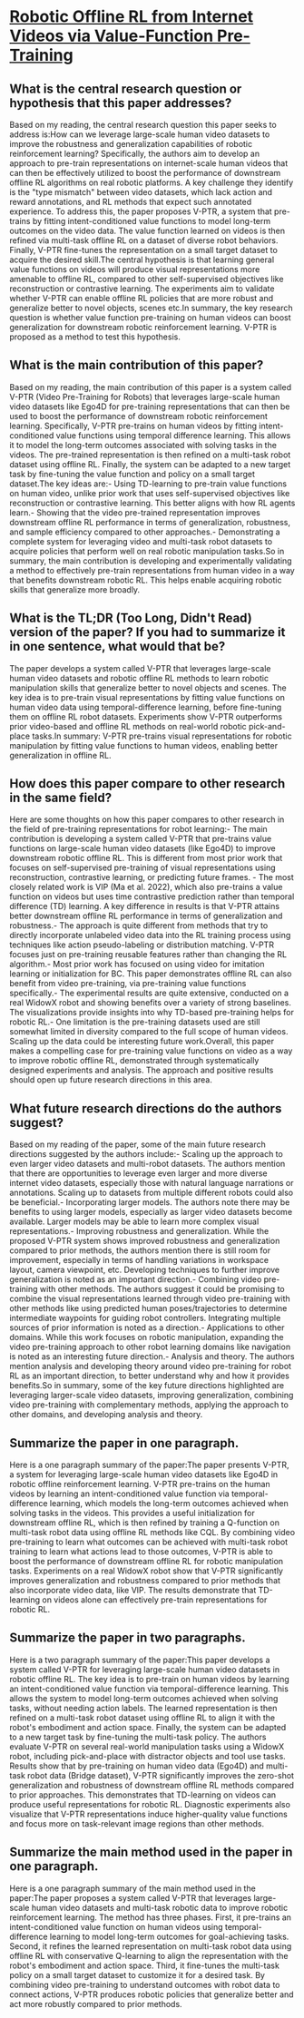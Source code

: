 # [Robotic Offline RL from Internet Videos via Value-Function Pre-Training](https://arxiv.org/abs/2309.13041)

## What is the central research question or hypothesis that this paper addresses?

Based on my reading, the central research question this paper seeks to address is:How can we leverage large-scale human video datasets to improve the robustness and generalization capabilities of robotic reinforcement learning? Specifically, the authors aim to develop an approach to pre-train representations on internet-scale human videos that can then be effectively utilized to boost the performance of downstream offline RL algorithms on real robotic platforms. A key challenge they identify is the "type mismatch" between video datasets, which lack action and reward annotations, and RL methods that expect such annotated experience. To address this, the paper proposes V-PTR, a system that pre-trains by fitting intent-conditioned value functions to model long-term outcomes on the video data. The value function learned on videos is then refined via multi-task offline RL on a dataset of diverse robot behaviors. Finally, V-PTR fine-tunes the representation on a small target dataset to acquire the desired skill.The central hypothesis is that learning general value functions on videos will produce visual representations more amenable to offline RL, compared to other self-supervised objectives like reconstruction or contrastive learning. The experiments aim to validate whether V-PTR can enable offline RL policies that are more robust and generalize better to novel objects, scenes etc.In summary, the key research question is whether value function pre-training on human videos can boost generalization for downstream robotic reinforcement learning. V-PTR is proposed as a method to test this hypothesis.


## What is the main contribution of this paper?

Based on my reading, the main contribution of this paper is a system called V-PTR (Video Pre-Training for Robots) that leverages large-scale human video datasets like Ego4D for pre-training representations that can then be used to boost the performance of downstream robotic reinforcement learning. Specifically, V-PTR pre-trains on human videos by fitting intent-conditioned value functions using temporal difference learning. This allows it to model the long-term outcomes associated with solving tasks in the videos. The pre-trained representation is then refined on a multi-task robot dataset using offline RL. Finally, the system can be adapted to a new target task by fine-tuning the value function and policy on a small target dataset.The key ideas are:- Using TD-learning to pre-train value functions on human video, unlike prior work that uses self-supervised objectives like reconstruction or contrastive learning. This better aligns with how RL agents learn.- Showing that the video pre-trained representation improves downstream offline RL performance in terms of generalization, robustness, and sample efficiency compared to other approaches.- Demonstrating a complete system for leveraging video and multi-task robot datasets to acquire policies that perform well on real robotic manipulation tasks.So in summary, the main contribution is developing and experimentally validating a method to effectively pre-train representations from human video in a way that benefits downstream robotic RL. This helps enable acquiring robotic skills that generalize more broadly.


## What is the TL;DR (Too Long, Didn't Read) version of the paper? If you had to summarize it in one sentence, what would that be?

The paper develops a system called V-PTR that leverages large-scale human video datasets and robotic offline RL methods to learn robotic manipulation skills that generalize better to novel objects and scenes. The key idea is to pre-train visual representations by fitting value functions on human video data using temporal-difference learning, before fine-tuning them on offline RL robot datasets. Experiments show V-PTR outperforms prior video-based and offline RL methods on real-world robotic pick-and-place tasks.In summary: V-PTR pre-trains visual representations for robotic manipulation by fitting value functions to human videos, enabling better generalization in offline RL.


## How does this paper compare to other research in the same field?

Here are some thoughts on how this paper compares to other research in the field of pre-training representations for robot learning:- The main contribution is developing a system called V-PTR that pre-trains value functions on large-scale human video datasets (like Ego4D) to improve downstream robotic offline RL. This is different from most prior work that focuses on self-supervised pre-training of visual representations using reconstruction, contrastive learning, or predicting future frames. - The most closely related work is VIP (Ma et al. 2022), which also pre-trains a value function on videos but uses time contrastive prediction rather than temporal difference (TD) learning. A key difference in results is that V-PTR attains better downstream offline RL performance in terms of generalization and robustness.- The approach is quite different from methods that try to directly incorporate unlabeled video data into the RL training process using techniques like action pseudo-labeling or distribution matching. V-PTR focuses just on pre-training reusable features rather than changing the RL algorithm.- Most prior work has focused on using video for imitation learning or initialization for BC. This paper demonstrates offline RL can also benefit from video pre-training, via pre-training value functions specifically.- The experimental results are quite extensive, conducted on a real WidowX robot and showing benefits over a variety of strong baselines. The visualizations provide insights into why TD-based pre-training helps for robotic RL.- One limitation is the pre-training datasets used are still somewhat limited in diversity compared to the full scope of human videos. Scaling up the data could be interesting future work.Overall, this paper makes a compelling case for pre-training value functions on video as a way to improve robotic offline RL, demonstrated through systematically designed experiments and analysis. The approach and positive results should open up future research directions in this area.


## What future research directions do the authors suggest?

Based on my reading of the paper, some of the main future research directions suggested by the authors include:- Scaling up the approach to even larger video datasets and multi-robot datasets. The authors mention that there are opportunities to leverage even larger and more diverse internet video datasets, especially those with natural language narrations or annotations. Scaling up to datasets from multiple different robots could also be beneficial.- Incorporating larger models. The authors note there may be benefits to using larger models, especially as larger video datasets become available. Larger models may be able to learn more complex visual representations.- Improving robustness and generalization. While the proposed V-PTR system shows improved robustness and generalization compared to prior methods, the authors mention there is still room for improvement, especially in terms of handling variations in workspace layout, camera viewpoint, etc. Developing techniques to further improve generalization is noted as an important direction.- Combining video pre-training with other methods. The authors suggest it could be promising to combine the visual representations learned through video pre-training with other methods like using predicted human poses/trajectories to determine intermediate waypoints for guiding robot controllers. Integrating multiple sources of prior information is noted as a direction.- Applications to other domains. While this work focuses on robotic manipulation, expanding the video pre-training approach to other robot learning domains like navigation is noted as an interesting future direction.- Analysis and theory. The authors mention analysis and developing theory around video pre-training for robot RL as an important direction, to better understand why and how it provides benefits.So in summary, some of the key future directions highlighted are leveraging larger-scale video datasets, improving generalization, combining video pre-training with complementary methods, applying the approach to other domains, and developing analysis and theory.


## Summarize the paper in one paragraph.

Here is a one paragraph summary of the paper:The paper presents V-PTR, a system for leveraging large-scale human video datasets like Ego4D in robotic offline reinforcement learning. V-PTR pre-trains on the human videos by learning an intent-conditioned value function via temporal-difference learning, which models the long-term outcomes achieved when solving tasks in the videos. This provides a useful initialization for downstream offline RL, which is then refined by training a Q-function on multi-task robot data using offline RL methods like CQL. By combining video pre-training to learn what outcomes can be achieved with multi-task robot training to learn what actions lead to those outcomes, V-PTR is able to boost the performance of downstream offline RL for robotic manipulation tasks. Experiments on a real WidowX robot show that V-PTR significantly improves generalization and robustness compared to prior methods that also incorporate video data, like VIP. The results demonstrate that TD-learning on videos alone can effectively pre-train representations for robotic RL.


## Summarize the paper in two paragraphs.

Here is a two paragraph summary of the paper:This paper develops a system called V-PTR for leveraging large-scale human video datasets in robotic offline RL. The key idea is to pre-train on human videos by learning an intent-conditioned value function via temporal-difference learning. This allows the system to model long-term outcomes achieved when solving tasks, without needing action labels. The learned representation is then refined on a multi-task robot dataset using offline RL to align it with the robot's embodiment and action space. Finally, the system can be adapted to a new target task by fine-tuning the multi-task policy. The authors evaluate V-PTR on several real-world manipulation tasks using a WidowX robot, including pick-and-place with distractor objects and tool use tasks. Results show that by pre-training on human video data (Ego4D) and multi-task robot data (Bridge dataset), V-PTR significantly improves the zero-shot generalization and robustness of downstream offline RL methods compared to prior approaches. This demonstrates that TD-learning on videos can produce useful representations for robotic RL. Diagnostic experiments also visualize that V-PTR representations induce higher-quality value functions and focus more on task-relevant image regions than other methods.


## Summarize the main method used in the paper in one paragraph.

Here is a one paragraph summary of the main method used in the paper:The paper proposes a system called V-PTR that leverages large-scale human video datasets and multi-task robotic data to improve robotic reinforcement learning. The method has three phases. First, it pre-trains an intent-conditioned value function on human videos using temporal-difference learning to model long-term outcomes for goal-achieving tasks. Second, it refines the learned representation on multi-task robot data using offline RL with conservative Q-learning to align the representation with the robot's embodiment and action space. Third, it fine-tunes the multi-task policy on a small target dataset to customize it for a desired task. By combining video pre-training to understand outcomes with robot data to connect actions, V-PTR produces robotic policies that generalize better and act more robustly compared to prior methods.
